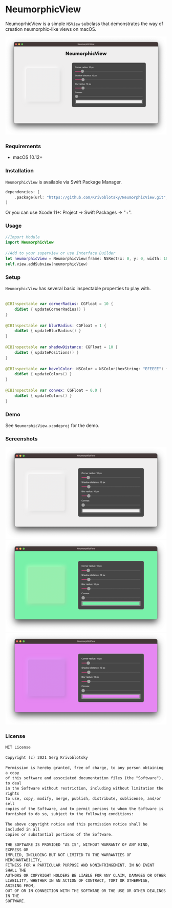# NeumorphicView

NeumoprhicView is a simple `NSView` subclass that demonstrates the way of creation neumorphic-like views on macOS.

<p float="center">
  <img src="/Screenshots/logo.png"/>
</p>

### Requirements

* macOS 10.12+

### Installation

`NeumorphicView` is available via Swift Package Manager.

```swift
dependencies: [
    .package(url: "https://github.com/Krivoblotsky/NeumorphicView.git", .upToNextMajor(from: "1.0.0"))
]
```
Or you can use Xcode 11+: Project -> Swift Packages -> "+".

### Usage

```swift
//Import Module
import NeumorphicView

//Add to your superview or use Interface Builder 
let neumorphicView = NeumorphicView(frame: NSRect(x: 0, y: 0, width: 100, height: 100))
self.view.addSubview(neumorphicView)
```

### Setup

`NeumorphicView` has several basic inspectable properties to play with.

```swift

@IBInspectable var cornerRadius: CGFloat = 10 {
    didSet { updateCornerRadius() }
}

@IBInspectable var blurRadius: CGFloat = 1 {
    didSet { updateBlurRadius() }
}

@IBInspectable var shadowDistance: CGFloat = 10 {
    didSet { updatePositions() }
}

@IBInspectable var bevelColor: NSColor = NSColor(hexString: "EFEEEE") {
    didSet { updateColors() }
}

@IBInspectable var convex: CGFloat = 0.0 {
    didSet { updateColors() }
}

```

### Demo

See `NeumorphicView.xcodeproj` for the demo. 

### Screenshots

<p float="center">
  <img src="/Screenshots/Screenshot1.png"/>
  <img src="/Screenshots/Screenshot2.png"/> 
  <img src="/Screenshots/Screenshot3.png"/>
</p>

### License

```
MIT License

Copyright (c) 2021 Serg Krivoblotsky

Permission is hereby granted, free of charge, to any person obtaining a copy
of this software and associated documentation files (the "Software"), to deal
in the Software without restriction, including without limitation the rights
to use, copy, modify, merge, publish, distribute, sublicense, and/or sell
copies of the Software, and to permit persons to whom the Software is
furnished to do so, subject to the following conditions:

The above copyright notice and this permission notice shall be included in all
copies or substantial portions of the Software.

THE SOFTWARE IS PROVIDED "AS IS", WITHOUT WARRANTY OF ANY KIND, EXPRESS OR
IMPLIED, INCLUDING BUT NOT LIMITED TO THE WARRANTIES OF MERCHANTABILITY,
FITNESS FOR A PARTICULAR PURPOSE AND NONINFRINGEMENT. IN NO EVENT SHALL THE
AUTHORS OR COPYRIGHT HOLDERS BE LIABLE FOR ANY CLAIM, DAMAGES OR OTHER
LIABILITY, WHETHER IN AN ACTION OF CONTRACT, TORT OR OTHERWISE, ARISING FROM,
OUT OF OR IN CONNECTION WITH THE SOFTWARE OR THE USE OR OTHER DEALINGS IN THE
SOFTWARE.

```
